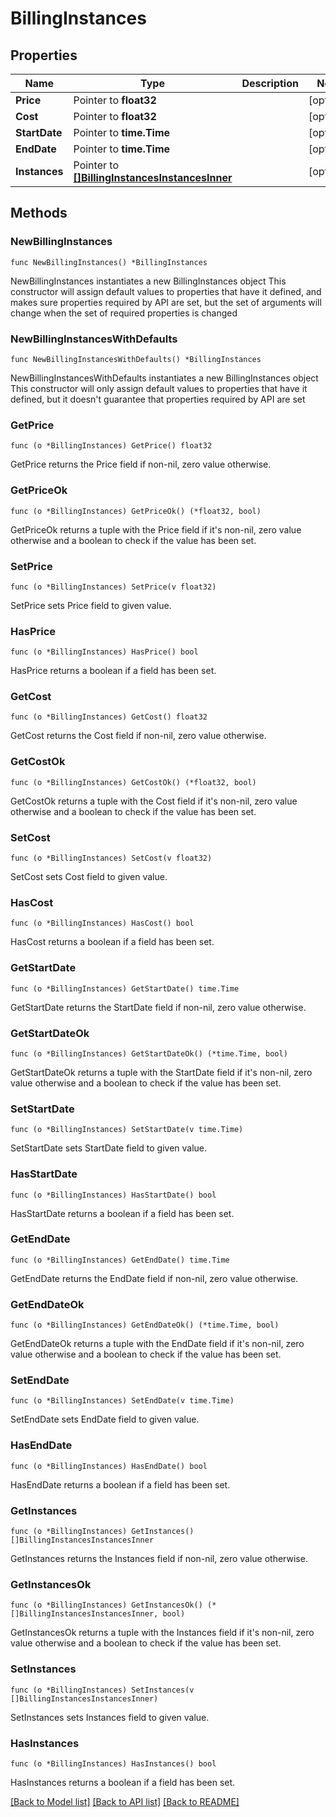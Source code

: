 # BillingInstances

## Properties

Name | Type | Description | Notes
------------ | ------------- | ------------- | -------------
**Price** | Pointer to **float32** |  | [optional] 
**Cost** | Pointer to **float32** |  | [optional] 
**StartDate** | Pointer to **time.Time** |  | [optional] 
**EndDate** | Pointer to **time.Time** |  | [optional] 
**Instances** | Pointer to [**[]BillingInstancesInstancesInner**](BillingInstancesInstancesInner.md) |  | [optional] 

## Methods

### NewBillingInstances

`func NewBillingInstances() *BillingInstances`

NewBillingInstances instantiates a new BillingInstances object
This constructor will assign default values to properties that have it defined,
and makes sure properties required by API are set, but the set of arguments
will change when the set of required properties is changed

### NewBillingInstancesWithDefaults

`func NewBillingInstancesWithDefaults() *BillingInstances`

NewBillingInstancesWithDefaults instantiates a new BillingInstances object
This constructor will only assign default values to properties that have it defined,
but it doesn't guarantee that properties required by API are set

### GetPrice

`func (o *BillingInstances) GetPrice() float32`

GetPrice returns the Price field if non-nil, zero value otherwise.

### GetPriceOk

`func (o *BillingInstances) GetPriceOk() (*float32, bool)`

GetPriceOk returns a tuple with the Price field if it's non-nil, zero value otherwise
and a boolean to check if the value has been set.

### SetPrice

`func (o *BillingInstances) SetPrice(v float32)`

SetPrice sets Price field to given value.

### HasPrice

`func (o *BillingInstances) HasPrice() bool`

HasPrice returns a boolean if a field has been set.

### GetCost

`func (o *BillingInstances) GetCost() float32`

GetCost returns the Cost field if non-nil, zero value otherwise.

### GetCostOk

`func (o *BillingInstances) GetCostOk() (*float32, bool)`

GetCostOk returns a tuple with the Cost field if it's non-nil, zero value otherwise
and a boolean to check if the value has been set.

### SetCost

`func (o *BillingInstances) SetCost(v float32)`

SetCost sets Cost field to given value.

### HasCost

`func (o *BillingInstances) HasCost() bool`

HasCost returns a boolean if a field has been set.

### GetStartDate

`func (o *BillingInstances) GetStartDate() time.Time`

GetStartDate returns the StartDate field if non-nil, zero value otherwise.

### GetStartDateOk

`func (o *BillingInstances) GetStartDateOk() (*time.Time, bool)`

GetStartDateOk returns a tuple with the StartDate field if it's non-nil, zero value otherwise
and a boolean to check if the value has been set.

### SetStartDate

`func (o *BillingInstances) SetStartDate(v time.Time)`

SetStartDate sets StartDate field to given value.

### HasStartDate

`func (o *BillingInstances) HasStartDate() bool`

HasStartDate returns a boolean if a field has been set.

### GetEndDate

`func (o *BillingInstances) GetEndDate() time.Time`

GetEndDate returns the EndDate field if non-nil, zero value otherwise.

### GetEndDateOk

`func (o *BillingInstances) GetEndDateOk() (*time.Time, bool)`

GetEndDateOk returns a tuple with the EndDate field if it's non-nil, zero value otherwise
and a boolean to check if the value has been set.

### SetEndDate

`func (o *BillingInstances) SetEndDate(v time.Time)`

SetEndDate sets EndDate field to given value.

### HasEndDate

`func (o *BillingInstances) HasEndDate() bool`

HasEndDate returns a boolean if a field has been set.

### GetInstances

`func (o *BillingInstances) GetInstances() []BillingInstancesInstancesInner`

GetInstances returns the Instances field if non-nil, zero value otherwise.

### GetInstancesOk

`func (o *BillingInstances) GetInstancesOk() (*[]BillingInstancesInstancesInner, bool)`

GetInstancesOk returns a tuple with the Instances field if it's non-nil, zero value otherwise
and a boolean to check if the value has been set.

### SetInstances

`func (o *BillingInstances) SetInstances(v []BillingInstancesInstancesInner)`

SetInstances sets Instances field to given value.

### HasInstances

`func (o *BillingInstances) HasInstances() bool`

HasInstances returns a boolean if a field has been set.


[[Back to Model list]](../README.md#documentation-for-models) [[Back to API list]](../README.md#documentation-for-api-endpoints) [[Back to README]](../README.md)



